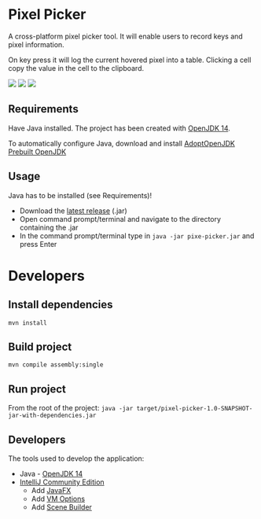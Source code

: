 # Pixel Picker
A cross-platform pixel picker tool. It will enable users to record keys and pixel information.

On key press it will log the current hovered pixel into a table. 
Clicking a cell copy the value in the cell to the clipboard.

![](https://bartduisters.com/products/pixel-picker/1-0-0/pixel-picker-example.png)
![](https://bartduisters.com/products/pixel-picker/1-0-0/pixel-picker-example-mac.png)
![](https://bartduisters.com/products/pixel-picker/1-0-0/pixel-picker-example-win.png)

## Requirements
Have Java installed. The project has been created with [OpenJDK 14](https://jdk.java.net/14/).

To automatically configure Java, download and install [AdoptOpenJDK Prebuilt OpenJDK](https://adoptopenjdk.net/)

## Usage
Java has to be installed (see Requirements)!
- Download the [latest release](https://github.com/bartduisters/pixel-picker/releases/) (.jar)
- Open command prompt/terminal and navigate to the directory containing the .jar
- In the command prompt/terminal type in `java -jar pixe-picker.jar` and press Enter

# Developers
## Install dependencies
`mvn install`

## Build project
`mvn compile assembly:single`

## Run project
From the root of the project:
```java -jar target/pixel-picker-1.0-SNAPSHOT-jar-with-dependencies.jar```

## Developers
The tools used to develop the application:
- Java - [OpenJDK 14](https://jdk.java.net/14/)
- [IntelliJ Community Edition](https://www.jetbrains.com/idea/)
    - Add [JavaFX](https://www.jetbrains.com/help/idea/javafx.html#add-javafx-lib)
    - Add [VM Options](https://www.jetbrains.com/help/idea/javafx.html#vm-options)
    - Add [Scene Builder](https://www.jetbrains.com/help/idea/opening-fxml-files-in-javafx-scene-builder.html#path_to_scene_builder)
    
